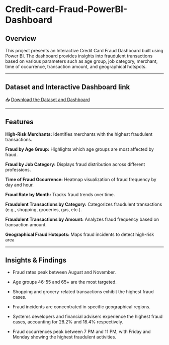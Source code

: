 # Credit-card-Fraud-PowerBI-Dashboard

## Overview

This project presents an Interactive Credit Card Fraud Dashboard built using Power BI. The dashboard provides insights into fraudulent transactions based on various parameters such as age group, job category, merchant, time of occurrence, transaction amount, and geographical hotspots.


---
## Dataset and Interactive Dashboard link
📥 [Download the Dataset and Dashboard](https://drive.google.com/drive/folders/1nu5ZM-3XKhu86BhUZqjBR98h_CsPC3qu?usp=drive_link)


---
## Features

**High-Risk Merchants:** Identifies merchants with the highest fraudulent transactions.

**Fraud by Age Group:** Highlights which age groups are most affected by fraud.

**Fraud by Job Category:** Displays fraud distribution across different professions.

**Time of Fraud Occurrence:** Heatmap visualization of fraud frequency by day and hour.

**Fraud Rate by Month:** Tracks fraud trends over time.

**Fraudulent Transactions by Category:** Categorizes fraudulent transactions (e.g., shopping, groceries, gas, etc.).

**Fraudulent Transactions by Amount:** Analyzes fraud frequency based on transaction amount.

**Geographical Fraud Hotspots:** Maps fraud incidents to detect high-risk area


---
## Insights & Findings

- Fraud rates peak between August and November.

- Age groups 46-55 and 65+ are the most targeted.

- Shopping and grocery-related transactions exhibit the highest fraud cases.

- Fraud incidents are concentrated in specific geographical regions.

- Systems developers and financial advisers experience the highest fraud cases, accounting for 28.2% and 18.4% respectively.

- Fraud occurrences peak between 7 PM and 11 PM, with Friday and Monday showing the highest fraudulent activities.
